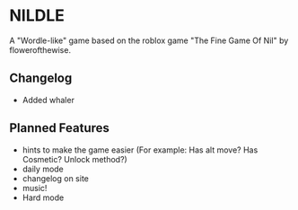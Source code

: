 # NILDLE
A "Wordle-like" game based on the roblox game "The Fine Game Of Nil" by flowerofthewise.

## Changelog
- Added whaler




## Planned Features
- hints to make the game easier (For example: Has alt move? Has Cosmetic? Unlock method?)
- daily mode
- changelog on site
- music!
- Hard mode
